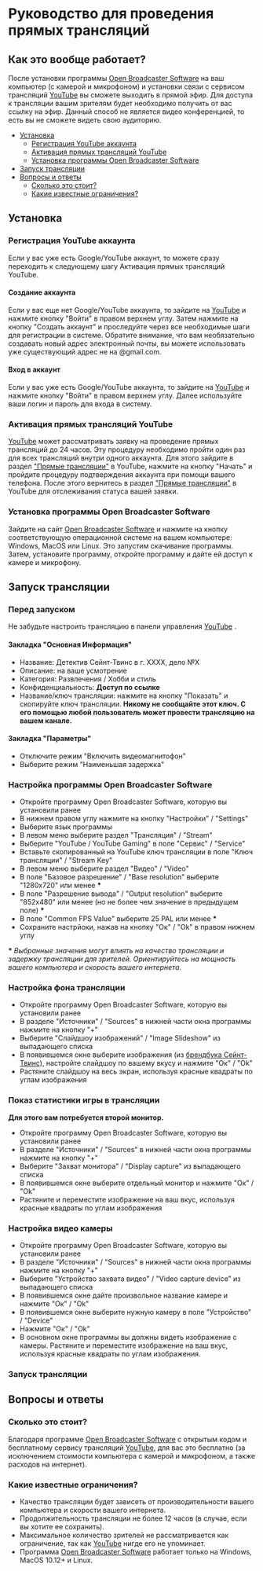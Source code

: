 # Руководство для проведения прямых трансляций

## Как это вообще работает?
После установки программы [Open Broadcaster Software](https://obsproject.com) на ваш компьютер (с камерой и микрофоном) и установки связи с сервисом трансляций [YouTube](https://www.youtube.com) вы сможете выходить в прямой эфир. Для доступа к трансляции вашим зрителям будет необходимо получить от вас ссылку на эфир. Данный способ не является видео конференцией, то есть вы не сможете видеть свою аудиторию.

* [Установка](#installation)
  * [Регистрация YouTube аккаунта](#youtube_signup)
  * [Активация прямых трансляций YouTube](#youtube_activate)
  * [Установка программы Open Broadcaster Software](#obs_install)
* [Запуск трансляции](#stream)
* [Вопросы и ответы](#faq)
	* [Сколько это стоит?](#faq_price)
	* [Какие известные ограничения?](#faq_limitations)

<a name="installation"></a>
## Установка

<a name="youtube_signup"></a>
### Регистрация YouTube аккаунта
Если у вас уже есть Google/YouTube аккаунт, то можете сразу переходить к следующему шагу Активация прямых трансляций YouTube.

#### Создание аккаунта
Если у вас еще нет Google/YouTube аккаунта, то зайдите на [YouTube](https://www.youtube.com) и нажмите кнопку "Войти" в правом верхнем углу. Затем нажмите на кнопку "Создать аккаунт" и проследуйте через все необходимые шаги для регистрации в системе. Обратите внимание, что вам необязательно создавать новый адрес электронный почты, вы можете использовать уже существующий адрес не на @gmail.com.

#### Вход в аккаунт
Если у вас уже есть Google/YouTube аккаунта, то зайдите на [YouTube](https://www.youtube.com) и нажмите кнопку "Войти" в правом верхнем углу. Далее используйте ваши логин и пароль для входа в систему.

<a name="youtube_activate"></a>
### Активация прямых трансляций YouTube

[YouTube](https://www.youtube.com) может рассматривать заявку на проведение прямых трансляций до 24 часов. Эту процедуру необходимо пройти один раз для всех трансляций внутри одного аккаунта. Для этого зайдите в раздел ["Прямые трансляции"](https://www.youtube.com/live_dashboard_splash) в YouTube, нажмите на кнопку "Начать" и пройдите процедуру подтверждения аккаунта при помощи вашего телефона. После этого вернитесь в раздел ["Прямые трансляции"](https://www.youtube.com/live_dashboard_splash) в YouTube для отслеживания статуса вашей заявки.

<a name="obs_install"></a>
### Установка программы Open Broadcaster Software

Зайдите на сайт [Open Broadcaster Software](https://obsproject.com) и нажмите на кнопку соответствующую операционной системе на вашем компьютере: Windows, MacOS или Linux. Это запустим скачивание программы. Затем, установите программу, откройте программу и дайте ей доступ к камере и микрофону.

<a name="stream"></a>
## Запуск трансляции

### Перед запуском

Не забудьте настроить трансляцию в панели управления [YouTube](https://www.youtube.com/live_dashboard) .

#### Закладка "Основная Информация"

* Название: Детектив Сейнт-Твинс в г. ХХХХ, дело №X
* Описание: на ваше усмотрение
* Категория: Развлечения / Хобби и стиль
* Конфиденциальность: **Доступ по ссылке**
* Название/ключ трансляции: нажмите  на кнопку "Показать" и скопируйте ключ трансляции. **Никому не сообщайте этот ключ. С его помощью любой пользователь может провести трансляцию на вашем канале.**

#### Закладка "Параметры"

* Отключите режим "Включить видеомагнитофон"
* Выберите режим "Наименьшая задержка"

### Настройка программы Open Broadcaster Software

* Откройте программу Open Broadcaster Software, которую вы установили ранее
* В нижнем правом углу нажмите на кнопку "Настройки" / "Settings"
* Выберите язык программы
* В левом меню выберите раздел "Трансляция" / "Stream"
* Выберите "YouTube / YouTube Gaming" в поле "Сервис" / "Service"
* Вставьте скопированный на YouTube ключ трансляции в поле "Ключ трансляции" / "Stream Key"
* В левом меню выберите раздел "Видео" / "Video"
* В поле "Базовое разрешение" / "Base resolution" выберите "1280х720" или менее **\***
* В поле "Разрешение вывода" / "Output resolution" выберите "852х480" или менее (но не более чем значение в предыдущем поле) **\***
* В поле "Common FPS Value" выберите 25 PAL или менее **\***
* Сохраните настрйоки, нажав на кнопку "Ок" / "Ok" в правом нижнем углу

**\*** _Выбранные значения могут влиять на качество трансляции и задержку трансляции для зрителей. Ориентируйтесь на мощность вашего компьютера и скорость вашего интернета._

### Настройка фона трансляции

* Откройте программу Open Broadcaster Software, которую вы установили ранее
* В разделе "Источники" / "Sources" в нижней части окна программы нажмите на кнопку "+"
* Выберите "Слайдшоу изображений" / "Image Slideshow" из выпадающего списка
* В появившемся окне выберите изображения (из [брендбука Сейнт-Твинс](https://drive.google.com/open?id=1kbxQFG45T3P1jvFg-KhUvCrDfPbSDekx)), настройте слайдшоу по вашему вкусу и нажмите "Ок" / "Ok"
* Растяните слайдшоу на весь экран, используя красные квадраты по углам изображения

### Показ статистики игры в трансляции

**Для этого вам потребуется второй монитор.**

* Откройте программу Open Broadcaster Software, которую вы установили ранее
* В разделе "Источники" / "Sources" в нижней части окна программы нажмите на кнопку "+"
* Выберите "Захват монитора" / "Display capture" из выпадающего списка
* В появившемся окне выберите отдельный монитор и нажмите "Ок" / "Ok"
* Растяните и переместите изображение на ваш вкус, используя красные квадраты по углам изображения

### Настройка видео камеры

* Откройте программу Open Broadcaster Software, которую вы установили ранее
* В разделе "Источники" / "Sources" в нижней части окна программы нажмите на кнопку "+"
* Выберите "Устройство захвата видео" / "Video capture device" из выпадающего списка
* В появившемся окне дайте произвольное название камере и нажмите "Ок" / "Ok"
* В появившемся окне выберите нужную камеру в поле "Устройство" / "Device"
* Нажмите "Ок" / "Ok"
* В основном окне программы вы должны видеть изображение с камеры. Растяните и переместите изображение на ваш вкус, используя красные квадраты по углам изображения.

### Запуск трансляции

<a name="faq"></a>
## Вопросы и ответы

<a name="faq_price"></a>
### Сколько это стоит?
Благодаря программе [Open Broadcaster Software](https://obsproject.com) с открытым кодом и бесплатному сервису трансляций [YouTube](https://www.youtube.com), для вас это бесплатно (за исключением стоимости компьютера с камерой и микрофоном, а также расходов на интернет).

<a name="faq_limitations"></a>
### Какие известные ограничения?

* Качество трансляции будет зависеть от производительности вашего компьютера и скорости вашего интернета.
* Продолжительность трансляции не более 12 часов (в случае, если вы хотите ее сохранить).
* Максимальное количество зрителей не рассматривается как ограничение, так как [YouTube](https://www.youtube.com) нигде его не упоминает.
* Программа [Open Broadcaster Software](https://obsproject.com) работает только на Windows, MacOS 10.12+ и Linux.

<!--stackedit_data:
eyJoaXN0b3J5IjpbLTExMzExMDE1MywtMTc3OTA0MjcwOCwtMT
E3ODYxMTc2MiwxOTY2NDEwMDgsLTU2ODA2Mzg1N119
-->